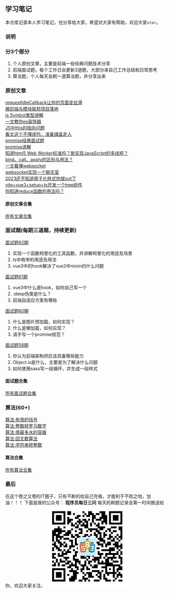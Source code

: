 ## 学习笔记
本仓库记录本人学习笔记，也分享给大家，希望对大家有帮助，欢迎大家`star`。
### 说明
### 分3个部分
1. 个人原创文章，主要是前端一些经典问题技术分享
2. 前端面试题，每个工作日会更新3道题，大部分来自己工作总结和日常思考
3. 算法题，个人每天会刷一道算法题，并分享出来

### 原创文章
[requestIdleCallback让你的页面变丝滑](https://mp.weixin.qq.com/s?__biz=MzI1NjQ3Njc3Mw==&mid=2247484751&idx=1&sn=61e056ef179247816acad5ae7123d024&chksm=ea275645dd50df5337002b03839dcbe7759a46133512b1549d79e4d40a0f126fb9e5c257cade&scene=178&cur_album_id=1354369828882169856#rd)  
[微前端与模块联邦项目落地](https://mp.weixin.qq.com/s?__biz=MzI1NjQ3Njc3Mw==&mid=2247484566&idx=1&sn=cc0a81b5e1416e734c3bc4fb4138d266&chksm=ea27579cdd50de8aa4edc5f152c5c0cdbdb133547fedd95c7be952776dca23e1b4f4a43de92b&scene=178&cur_album_id=1354369828882169856#rd)  
[js Symbol类型讲解](https://mp.weixin.qq.com/s?__biz=MzI1NjQ3Njc3Mw==&mid=2247484547&idx=1&sn=71673940503a819673270de20468e790&chksm=ea275789dd50de9f0056626ffed8c989fae3c19af3c3c508d1debbd835e9a6d20fd5be8e8ce3&scene=178&cur_album_id=1354369828882169856#rd)  
[一文教你es装饰器](https://mp.weixin.qq.com/s?__biz=MzI1NjQ3Njc3Mw==&mid=2247484525&idx=1&sn=f84a99248a3e3e555b35d6af6d795162&chksm=ea275767dd50de71b63774bd1e36e9bf143ff23613e013e902f6d0db29206298755bbd297447&scene=178&cur_album_id=1354369828882169856#rd)  
[JS中this的指向问题](https://mp.weixin.qq.com/s?__biz=MzI1NjQ3Njc3Mw==&mid=2247484259&idx=1&sn=03fd37712c74c63e41ecd871d96731dd&chksm=ea275069dd50d97fc451d33e6310f9abfb0dd7bb3f3d9c0d9ea0ae1b49e4c2595028237c7b32&scene=178&cur_album_id=1354369828882169856#rd)  
[看文这个不懂闭包，准备铺盖走人](https://mp.weixin.qq.com/s?__biz=MzI1NjQ3Njc3Mw==&mid=2247484172&idx=1&sn=45f52565356cb07a7bfd34a37c91e736&chksm=ea275006dd50d910a1fd8f22ff5c9b17348fd8c89563d7e1eea6157a668836773d44ccdb510d&scene=178&cur_album_id=1354369828882169856#rd)  
[promise经典面试题](https://mp.weixin.qq.com/s?__biz=MzI1NjQ3Njc3Mw==&mid=2247484092&idx=1&sn=18200f6ccfc1e3103e9d38644491d8a6&chksm=ea2751b6dd50d8a0576c6ca1c9b1000972354d79be754f10c9fa77c59fe43f5304319e3a54b4&scene=178&cur_album_id=1354369828882169856#rd)  
[promise讲解](https://mp.weixin.qq.com/s?__biz=MzI1NjQ3Njc3Mw==&mid=2247484079&idx=1&sn=b71833156c7346512c8b0c2585835c10&chksm=ea2751a5dd50d8b3d5fc3f44f49eaad37e3b63860c175418f2ef2178861e8508815f31b1aef1&scene=178&cur_album_id=1354369828882169856#rd)  
[知道html5 Web Worker标准吗？能实现JavaScript的多线程？](https://mp.weixin.qq.com/s?__biz=MzI1NjQ3Njc3Mw==&amp;mid=2247483882&amp;idx=1&amp;sn=fe8e8bfcb49967ac9209b618b151eaea&amp;chksm=ea2752e0dd50dbf6f924a6b83f244d95a214ba465e6e4c050f3993596b40294e2b39791bf8e2&token=1040232572&lang=zh_CN#rd)  
[bind、call、apply的区别与用法？](https://mp.weixin.qq.com/s?__biz=MzI1NjQ3Njc3Mw==&mid=2247483910&idx=1&sn=a3c1e63b0f4f89b8633d5e4dd393cea3&chksm=ea27510cdd50d81ac344625cb693fa6f47287401ee60489ec2dbb89277a54609d7e7380e3116&scene=178&cur_album_id=1354369828882169856#rd)  
[一文看懂websocket](https://mp.weixin.qq.com/s?__biz=MzI1NjQ3Njc3Mw==&mid=2247483979&idx=1&sn=aa0a1815bde1cd1da2f52d97de1b8a20&chksm=ea275141dd50d8573ebf394e13390517ea4d1f4d2df992ca598a99cd81ba272aa45fc27b5474&scene=178&cur_album_id=1354369828882169856#rd)  
[websocket实现一个聊天室](https://mp.weixin.qq.com/s?__biz=MzI1NjQ3Njc3Mw==&mid=2247483995&idx=1&sn=97ba1feb23dbc0e24e92d68ba1712449&chksm=ea275151dd50d8475166b7f4d896b7c5aaa8240262eb9bb4d27885e13e35ac605a421e627f91&scene=178&cur_album_id=1354369828882169856#rd)  
[2023还不知道原子化样式你就out了](https://mp.weixin.qq.com/s?__biz=MzI1NjQ3Njc3Mw==&amp;mid=2247484327&amp;idx=1&amp;sn=f2b0586e5978bb66b1c0432932b6ea7e&amp;chksm=ea2750addd50d9bb2e7ebabe0d2b557caf79eef8d974f8accce4f191c1a883a289fe3edca74e&token=1040232572&lang=zh_CN#rd)  
[vite+vue3+setup+ts开发一个tree组件](https://mp.weixin.qq.com/s?__biz=MzI1NjQ3Njc3Mw==&amp;mid=2247484151&amp;idx=1&amp;sn=c45dce09a9924a882b8b57f3074ae419&amp;chksm=ea2751fddd50d8ebdc4918a41b70b65a0afd7df07f4699cb33c73ef192e3b45d88664e143943&token=1040232572&lang=zh_CN#rd)  
[你知道reduce函数的用法吗？](https://mp.weixin.qq.com/s?__biz=MzI1NjQ3Njc3Mw==&amp;mid=2247483855&amp;idx=1&amp;sn=9e83f4e734dbe4af13efd255a9dbd1b5&amp;chksm=ea2752c5dd50dbd395346fc0cf87dfbbc295be584a493195704422dc44ff46abd490524a9451&token=1040232572&lang=zh_CN#rd)  
#### 原创文章合集
[所有文章合集](https://mp.weixin.qq.com/mp/appmsgalbum?__biz=MzI1NjQ3Njc3Mw==&action=getalbum&album_id=2970906814064410627#wechat_redirect)

### 面试题(每期三道题，持续更新)
[面试题62期](https://mp.weixin.qq.com/s?__biz=MzI1NjQ3Njc3Mw==&mid=2247485001&idx=1&sn=6aeac07833cfd8305d43723e37a860c5&chksm=ea275543dd50dc55f16fa8ff9ec2c95cf02de33a1c7bf60c976f136e82bdddf9523b76a6a2a6&token=1040232572&lang=zh_CN#rd)
1. 实现一个函数柯里化的工具函数，并讲解柯里化的用途及场景
2. ts中枚举的用途及用法
3. vue3中的hook解决了vue2中mixin的什么问题

[面试题61期](https://mp.weixin.qq.com/s?__biz=MzI1NjQ3Njc3Mw==&mid=2247484979&idx=1&sn=297cbdef21b9270d8c177bf6ce7f8276&chksm=ea275539dd50dc2ffaba68a4cd608e9483ad7a9a1e52dfb5e3a74f08263143735b5649834886&token=136585900&lang=zh_CN#rd)
1. vue3中什么是hook，如何自己写一个
2. :deep伪类是什么？
3. 前端自适应方案有哪些

[面试题60期](https://mp.weixin.qq.com/s?__biz=MzI1NjQ3Njc3Mw==&mid=2247484969&idx=1&sn=f60d34b3cf684153808bfeb105a0a519&chksm=ea275523dd50dc35bd5c54656c3f5b9a8d9baeafc5d3fcf309bd5b3747edb9ec13f1588c2128&token=136585900&lang=zh_CN#rd)
1. 什么是图片预加载，如何实现？
2. 什么是懒加载，如何实现？
3. 请手写一个promise规范？

[面试题58期](https://mp.weixin.qq.com/s?__biz=MzI1NjQ3Njc3Mw==&mid=2247485046&idx=1&sn=fc37c1b8e3d799decdb0cb767d27158a&chksm=ea27557cdd50dc6aa96d01b4166dfea2bd354f66d62b43b202625ca074106006dc7eb28230a5&token=136585900&lang=zh_CN#rd)
1. 你认为前端架构师应该具备哪些能力
2. Object.is是什么，主要是为了解决什么问题
3. 如何使用sass写一段循环，并生成一段样式  

#### 面试题合集
[所有面试题合集](https://mp.weixin.qq.com/s?__biz=MzI1NjQ3Njc3Mw==&mid=2247485046&idx=1&sn=fc37c1b8e3d799decdb0cb767d27158a&chksm=ea27557cdd50dc6aa96d01b4166dfea2bd354f66d62b43b202625ca074106006dc7eb28230a5&token=136585900&lang=zh_CN#rd)

### 算法(60+)
[算法:有效的括号](https://mp.weixin.qq.com/s?__biz=MzI1NjQ3Njc3Mw==&mid=2247485011&idx=2&sn=5e80e57467450be9533c47aca8551c02&chksm=ea275559dd50dc4f4e856aca49a2656168ea239b288bbefe8e27c2640fe10f54cc17d3b580da&token=136585900&lang=zh_CN#rd)  
[算法:整数转罗马数字](https://mp.weixin.qq.com/s?__biz=MzI1NjQ3Njc3Mw==&mid=2247485001&idx=2&sn=0ef937a9628749bec8788c0712f0a17a&chksm=ea275543dd50dc5521b36730c35f8b58f2cab90d4952da81fc725f42bef59799734f8d63399e&token=136585900&lang=zh_CN#rd)  
[算法:盛最多水的容器](https://mp.weixin.qq.com/s?__biz=MzI1NjQ3Njc3Mw==&mid=2247484988&idx=2&sn=1e84631c45752b4610ef93c3ca933b45&chksm=ea275536dd50dc20ef70bd43f9cfbb5bc1d846539462a5cf7bfb3b7ec39709acc3b2b280575a&token=136585900&lang=zh_CN#rd)  
[算法:回文数算法](https://mp.weixin.qq.com/s?__biz=MzI1NjQ3Njc3Mw==&mid=2247484979&idx=2&sn=1ce87cb27f903b2fca5646ff74b58dc5&chksm=ea275539dd50dc2fe9ec80fa05181ed896a1cea17067293f517f8fe57ce8763349a53d9b577d&token=136585900&lang=zh_CN#rd)  
[算法:字符串转整数](https://mp.weixin.qq.com/s?__biz=MzI1NjQ3Njc3Mw==&mid=2247484969&idx=2&sn=0c8eb8fecd472a8d48a05ac8b3de74c5&chksm=ea275523dd50dc35a56b3f65e896035e593a505a36d5d54c8eac204e81cad4601779013c4512&token=136585900&lang=zh_CN#rd)   

#### 算法合集
[所有算法合集](https://mp.weixin.qq.com/mp/appmsgalbum?__biz=MzI1NjQ3Njc3Mw==&action=getalbum&album_id=2927334640070475777#wechat_redirect)
### 最后
在这个卷之又卷的IT圈子，只有不断的给自己充电，才能利于不败之地，加油！！！
下面是我的公众号：  **程序员每日三问** 
每天的刷题记录会第一时间推送给你，欢迎大家关注。
![公众号前端干货分享](./assist/前端干货分享.jpg "程序员每日三问")

